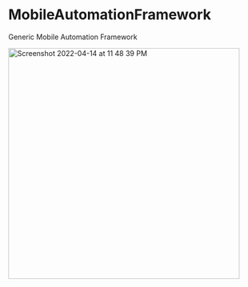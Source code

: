 # MobileAutomationFramework
Generic Mobile Automation Framework


<img width="462" alt="Screenshot 2022-04-14 at 11 48 39 PM" src="https://user-images.githubusercontent.com/103503033/163452736-1b47f3a8-9b03-48d3-9f47-0321af6547c7.png">

